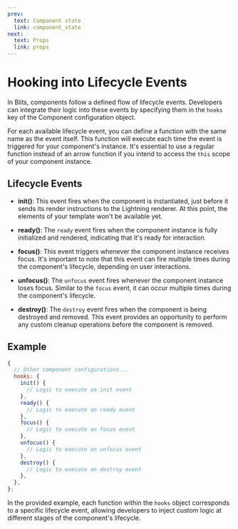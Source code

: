 ```yaml
---
prev:
  text: Component state
  link: component_state
next:
  text: Props
  link: props
---
```


# Hooking into Lifecycle Events

In Blits, components follow a defined flow of lifecycle events. Developers can integrate their logic into these events by specifying them in the `hooks` key of the Component configuration object.

For each available lifecycle event, you can define a function with the same name as the event itself. This function will execute each time the event is triggered for your component's instance. It's essential to use a regular function instead of an arrow function if you intend to access the `this` scope of your component instance.

## Lifecycle Events

- **init()**: This event fires when the component is instantiated, just before it sends its render instructions to the Lightning renderer. At this point, the elements of your template won't be available yet.

- **ready()**: The `ready` event fires when the component instance is fully initialized and rendered, indicating that it's ready for interaction.

- **focus()**: This event triggers whenever the component instance receives focus. It's important to note that this event can fire multiple times during the component's lifecycle, depending on user interactions.

- **unfocus()**: The `unfocus` event fires whenever the component instance loses focus. Similar to the `focus` event, it can occur multiple times during the component's lifecycle.

- **destroy()**: The `destroy` event fires when the component is being destroyed and removed. This event provides an opportunity to perform any custom cleanup operations before the component is removed.

## Example

```javascript
{
  // Other component configurations...
  hooks: {
    init() {
      // Logic to execute on init event
    },
    ready() {
      // Logic to execute on ready event
    },
    focus() {
      // Logic to execute on focus event
    },
    unfocus() {
      // Logic to execute on unfocus event
    },
    destroy() {
      // Logic to execute on destroy event
    },
  },
};
```

In the provided example, each function within the `hooks` object corresponds to a specific lifecycle event, allowing developers to inject custom logic at different stages of the component's lifecycle.
